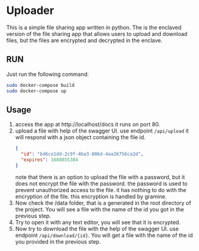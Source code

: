 # Uploader

This is a simple file sharing app written in python.
The is the enclaved version of the file sharing app that allows users to upload and download files, but the files are encrypted and decrypted in the enclave.

## RUN

Just run the following command:

```sh
sudo docker-compose build
sudo docker-compose up
```

## Usage

1. access the app at http://localhost/docs it runs on port 80.
1. upload a file with help of the swagger UI. use endpoint `/api/upload`
   it will respond with a json object containing the file id.
   ```json
   {
     "id": "bd6ce1dd-2c9f-4ba3-806d-4aa36756ca2d",
     "expires": 1688855384
   }
   ```
   note that there is an option to upload the file with a password, but it does not encrypt the file with the password. the password is used to prevent unauthorized access to the file. it has nothing to do with the encryption of the file. this encryption is handled by gramine.
1. Now check the /data folder, that is a generated in the root directory of the project. You will see a file with the name of the id you got in the previous step.
1. Try to open it with any text editor, you will see that it is encrypted.
1. Now try to download the file with the help of the swagger UI. use endpoint `/api/download/{id}`. You will get a file with the name of the id you provided in the previous step.
